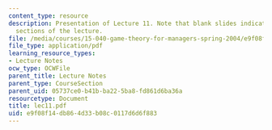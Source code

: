 ```yaml
---
content_type: resource
description: Presentation of Lecture 11. Note that blank slides indicate separate
  sections of the lecture.
file: /media/courses/15-040-game-theory-for-managers-spring-2004/e9f08f14db864d33b08c0117d6d6f883_lec11.pdf
file_type: application/pdf
learning_resource_types:
- Lecture Notes
ocw_type: OCWFile
parent_title: Lecture Notes
parent_type: CourseSection
parent_uid: 05737ce0-b41b-ba22-5ba8-fd861d6ba36a
resourcetype: Document
title: lec11.pdf
uid: e9f08f14-db86-4d33-b08c-0117d6d6f883
---
```

